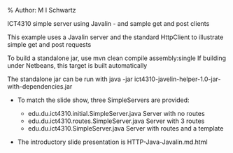 % Author: M I Schwartz

ICT4310 simple server using Javalin - and sample get and post clients

This example uses a Javalin server and the standard HttpClient to illustrate simple get and post requests

To build a standalone jar, use 
	mvn clean compile assembly:single
If building under Netbeans, this target is built automatically

The standalone jar can be run with 
	java -jar ict4310-javelin-helper-1.0-jar-with-dependencies.jar

* To match the slide show, three SimpleServers are provided:
    - edu.du.ict4310.initial.SimpleServer.java   Server with no routes
    - edu.du.ict4310.routes.SimpleServer.java    Server with 3 routes
    - edu.du.ict4310.SimpleServer.java           Server with routes and a template

* The introductory slide presentation is HTTP-Java-Javalin.md.html
